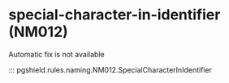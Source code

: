 # special-character-in-identifier (NM012)

Automatic fix is not available

::: pgshield.rules.naming.NM012.SpecialCharacterInIdentifier

